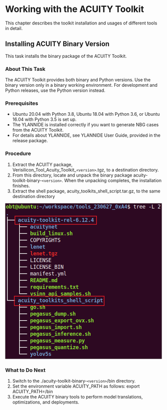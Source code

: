 # Working with the ACUITY Toolkit
This chapter describes the toolkit installation and usages of different tools in detail.

## Installing ACUITY Binary Version
This task installs the binary package of the ACUITY Toolkit.

### About This Task
The ACUITY Toolkit provides both binary and Python versions. Use the binary version only in a binary working environment. For development and Python releases, use the Python version instead.

### Prerequisites 

  - Ubuntu 20.04 with Python 3.8, Ubuntu 18.04 with Python 3.6, or Ubuntu 16.04 with Python 3.5 is set up.
  - The YLANNIDE is installed correctly if you want to generate NBG cases from the ACUITY Toolkit.
  - For details about YLANNIDE, see YLANNIDE User Guide, provided in the release package.

### Procedure
1. Extract the ACUITY package, Verisilicon_Tool_Acuity_Toolkit_`<version>`.tgz, to a destination directory.
2. From this directory, locate and unpack the binary package acuity-toolkit-binary-`<version>`. When the unpacking completes, the installation finishes.
3. Extract the shell package, acuity_toolkits_shell_script.tar.gz, to the same destination directory

<div align=center>
  <img src="../assets/img/install_acuity-toolkits.jpg" alt="Image">
</div>


### What to Do Next
1. Switch to the ./acuity-toolkit-binary-`<version>`/bin directory.
2. Set the environment variable ACUITY_PATH as follows: export ACUITY_PATH=<directory of acuity-toolkit-binary-version>/bin
3. Execute the ACUITY binary tools to perform model translations, optimizations, and deployments.

